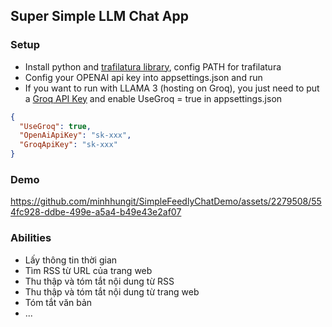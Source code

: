 ## Super Simple LLM Chat App 

### Setup
- Install python and [trafilatura library](https://trafilatura.readthedocs.io/en/latest/installation.html), config PATH for trafilatura
- Config your OPENAI api key into appsettings.json and run
- If you want to run with LLAMA 3 (hosting on Groq), you just need to put a [Groq API Key](https://console.groq.com/keys) and enable UseGroq = true in appsettings.json

```json
{
  "UseGroq": true,
  "OpenAiApiKey": "sk-xxx",
  "GroqApiKey": "sk-xxx"
}
```

### Demo

https://github.com/minhhungit/SimpleFeedlyChatDemo/assets/2279508/554fc928-ddbe-499e-a5a4-b49e43e2af07

### Abilities
- Lấy thông tin thời gian
- Tìm RSS từ URL của trang web
- Thu thập và tóm tắt nội dung từ RSS
- Thu thập và tóm tắt nội dung từ trang web
- Tóm tắt văn bản
- ...

